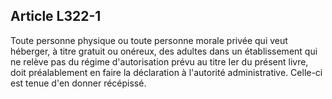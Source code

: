 ## Article L322-1

Toute personne physique ou toute personne morale privée qui veut héberger, à titre gratuit ou onéreux, des
adultes dans un établissement qui ne relève pas du régime d'autorisation prévu au titre Ier du présent livre,
doit préalablement en faire la déclaration à l'autorité administrative. Celle-ci est tenue d'en donner récépissé.

